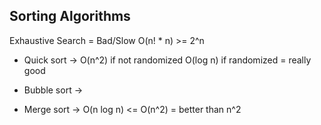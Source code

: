 ## Sorting Algorithms

Exhaustive Search = Bad/Slow
O(n! * n) >= 2^n


- Quick sort -> O(n^2) if not randomized 
                O(log n) if randomized = really good

- Bubble sort -> 

- Merge sort -> O(n log n) <= O(n^2) = better than n^2